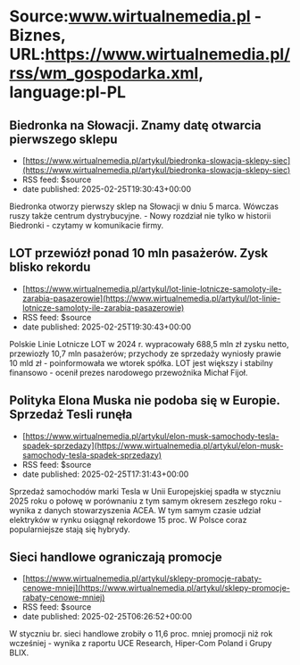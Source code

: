 # Source:www.wirtualnemedia.pl - Biznes, URL:https://www.wirtualnemedia.pl/rss/wm_gospodarka.xml, language:pl-PL

## Biedronka na Słowacji. Znamy datę otwarcia pierwszego sklepu
 - [https://www.wirtualnemedia.pl/artykul/biedronka-slowacja-sklepy-siec](https://www.wirtualnemedia.pl/artykul/biedronka-slowacja-sklepy-siec)
 - RSS feed: $source
 - date published: 2025-02-25T19:30:43+00:00

Biedronka otworzy pierwszy sklep na Słowacji w dniu 5 marca. Wówczas ruszy także centrum dystrybucyjne. - Nowy rozdział nie tylko w historii Biedronki - czytamy w komunikacie firmy.

## LOT przewiózł ponad 10 mln pasażerów. Zysk blisko rekordu
 - [https://www.wirtualnemedia.pl/artykul/lot-linie-lotnicze-samoloty-ile-zarabia-pasazerowie](https://www.wirtualnemedia.pl/artykul/lot-linie-lotnicze-samoloty-ile-zarabia-pasazerowie)
 - RSS feed: $source
 - date published: 2025-02-25T19:30:43+00:00

Polskie Linie Lotnicze LOT w 2024 r. wypracowały 688,5 mln zł zysku netto, przewiozły 10,7 mln pasażerów; przychody ze sprzedaży wyniosły prawie 10 mld zł - poinformowała we wtorek spółka. LOT jest większy i stabilny finansowo - ocenił prezes narodowego przewoźnika Michał Fijoł.

## Polityka Elona Muska nie podoba się w Europie. Sprzedaż Tesli runęła
 - [https://www.wirtualnemedia.pl/artykul/elon-musk-samochody-tesla-spadek-sprzedazy](https://www.wirtualnemedia.pl/artykul/elon-musk-samochody-tesla-spadek-sprzedazy)
 - RSS feed: $source
 - date published: 2025-02-25T17:31:43+00:00

Sprzedaż samochodów marki Tesla w Unii Europejskiej spadła w styczniu 2025 roku o połowę w porównaniu z tym samym okresem zeszłego roku - wynika z danych stowarzyszenia ACEA. W tym samym czasie udział elektryków w rynku osiągnął rekordowe 15 proc. W Polsce coraz popularniejsze stają się hybrydy.

## Sieci handlowe ograniczają promocje
 - [https://www.wirtualnemedia.pl/artykul/sklepy-promocje-rabaty-cenowe-mniej](https://www.wirtualnemedia.pl/artykul/sklepy-promocje-rabaty-cenowe-mniej)
 - RSS feed: $source
 - date published: 2025-02-25T06:26:52+00:00

W styczniu br. sieci handlowe zrobiły o 11,6 proc. mniej promocji niż rok wcześniej - wynika z raportu UCE Research, Hiper-Com Poland i Grupy BLIX.

